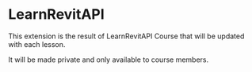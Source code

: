 # LearnRevitAPI
 
This extension is the result of LearnRevitAPI Course that will be updated with each lesson.

It will be made private and only available to course members.